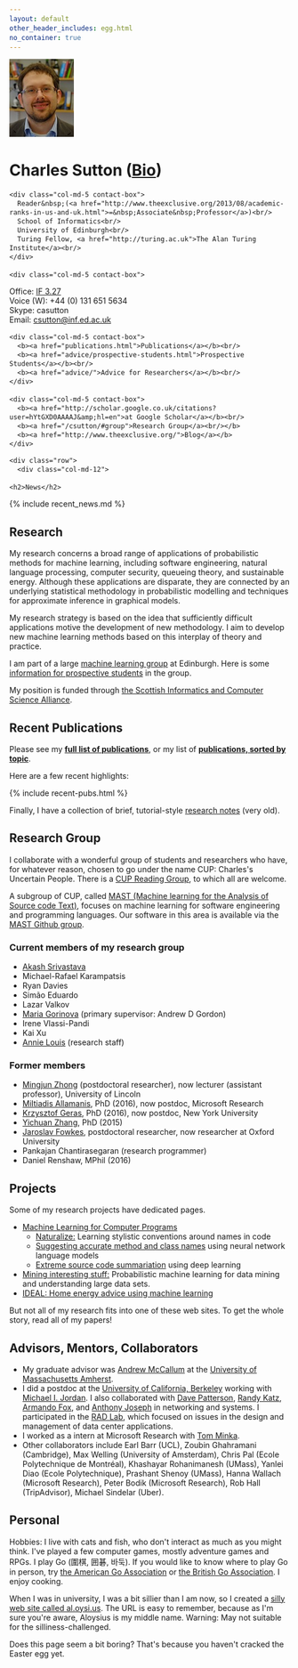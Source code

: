 ```yaml
---
layout: default
other_header_includes: egg.html
no_container: true
---
```

<div class="color-header">

  <div class="container page-header">

  <div class="row" id="contact">
    <div class="col-md-2">
      <img class="photo" id="magic_photo" src="images/charles3.jpg" alt="Charles Sutton photo" onclick="do_switch()">
    </div>
    <div class="col-md-10">
      <h1>Charles Sutton <span class="tiny-link">(<a href="biosketch.html">Bio</a>)</span></h1>      
    </div>

    <div class="col-md-5 contact-box">
      Reader&nbsp;(<a href="http://www.theexclusive.org/2013/08/academic-ranks-in-us-and-uk.html">=&nbsp;Associate&nbsp;Professor</a>)<br/>
      School of Informatics<br/>
      University of Edinburgh<br/>
      Turing Fellow, <a href="http://turing.ac.uk">The Alan Turing Institute</a><br/>
    </div>

    <div class="col-md-5 contact-box">
Office: <a href="http://www.ed.ac.uk/informatics/about/location">IF 3.27</a><br/>
Voice (W): +44 (0) 131 651 5634<br/>
Skype: casutton<br/>
      Email: <a href="mailto:csutton@inf.ed.ac.uk">csutton@inf.ed.ac.uk</a><br/>
    </div>

    <div class="col-md-5 contact-box">
      <b><a href="publications.html">Publications</a></b><br/>
      <b><a href="advice/prospective-students.html">Prospective Students</a></b><br/>
      <b><a href="advice/">Advice for Researchers</a></b><br/>
    </div>

    <div class="col-md-5 contact-box">
      <b><a href="http://scholar.google.co.uk/citations?user=hYtGXD0AAAAJ&amp;hl=en">at Google Scholar</a></b><br/>
      <b><a href="/csutton/#group">Research Group</a><br/></b>
      <b><a href="http://www.theexclusive.org/">Blog</a></b>
    </div>
  </div>
  </div>
</div>

<div class="container">

<div class="row">
  <!--
    <div class="col-md-1"></div>
    <div class="breaking col-md-10">
        <p><b>PhD position available for Sept 2017:</b> <a href="news/lodephd2017.html">Deep learning for data visualization and understanding.</a></p>
    </div>
    -->
<!--    <div class="breaking col-md-10">
        <p>10 funded PhD positions available in Data Science! Consider studying for a <a href="http://datascience.inf.ed.ac.uk/">PhD
  in the new Centre for Doctoral Training in Data Science</a>.</p>
    </div> -->
    </div>

    <div class="row">
      <div class="col-md-12">

	<h2>News</h2>

<div markdown="1">
{% include recent_news.md %}
</div>

<h2>Research</h2>

<p>
My research concerns a broad range of applications of probabilistic methods
for machine learning, including software engineering, natural language processing,
computer security, queueing theory, and sustainable energy.
Although these applications are disparate, they are connected by
an underlying statistical methodology in probabilistic modelling
and techniques for approximate inference in graphical models.
</p><p>
My research strategy is based on the idea that sufficiently difficult applications
motive the development of new methodology.  I aim to develop new machine learning
methods based on this interplay of theory and practice.
</p><p>
I am part of a large   	  <a href="http://www.anc.ed.ac.uk/index.php?option=com_content&amp;task=view&amp;id=184&amp;Itemid=398">machine learning group</a> at Edinburgh.
Here is some <a href="for-students.html">information for prospective students</a> in the group.
</p><p>
My position is funded through <a href="http://www.sicsa.ac.uk/">the Scottish Informatics and Computer Science Alliance</a>.
  </p>

<h2>Recent Publications</h2>

<p>
Please see my  <b><a href="publications.html">full list of publications</a></b>,
or my list of  <b><a href="publications-by-topic.html">publications, sorted by topic</a></b>.
</p>
<p>
Here are a few recent highlights:
</p>

{% include recent-pubs.html %}

<p>
Finally, I have a collection of brief, tutorial-style <a href="notes/">research
notes</a> (very old).
</p>


<h2 id="group">Research Group</h2>

<p>I collaborate with a wonderful group of students and researchers
who have, for whatever reason, chosen to go under the
name CUP: Charles's Uncertain People.
There is a <a href="https://wiki.inf.ed.ac.uk/ANC/CharlesUncertainPeople">CUP Reading Group</a>,
to which all are welcome.</p>

<p>
A subgroup of CUP, called <a href="http://mast-group.github.io/">MAST (Machine learning for the Analysis of Source code Text)</a>, focuses
on machine learning for software engineering and programming languages.
Our software in this area is available via the <a href="https://github.com/mast-group/">MAST Github group</a>.
</p>


<h3>Current members of my research group</h3>

<ul>
  <li><a href="http://akashgit.github.io">Akash Srivastava</a></li>
  <li>Michael-Rafael Karampatsis</li>
  <li>Ryan Davies</li>
  <li>Sim&atilde;o Eduardo</li>
  <li>Lazar Valkov</li>
  <li><a href="http://homepages.inf.ed.ac.uk/s1207807/">Maria Gorinova</a> (primary supervisor: Andrew D Gordon)</li>
  <li>Irene Vlassi-Pandi</li>
  <li>Kai Xu</li>
  <li><a href="http://privatewww.essex.ac.uk/~aplouis/">Annie Louis</a> (research staff)</li>
</ul>


<h3>Former members</h3>

<ul>
  <li><a href="http://homepages.inf.ed.ac.uk/mzhong/">Mingjun Zhong</a> (postdoctoral researcher), now lecturer (assistant professor), University of Lincoln</li>
  <li><a href="http://miltos.allamanis.com">Miltiadis Allamanis</a>, PhD (2016), now postdoc, Microsoft Research</li>
    <li><a href="http://cs.nyu.edu/~kgeras/">Krzysztof Geras</a>, PhD (2016), now postdoc, New York University</li>
    <li><a href="http://homepages.inf.ed.ac.uk/s0956889/">Yichuan Zhang</a>, PhD (2015)</li>
      <li><a href="http://people.maths.ox.ac.uk/fowkes/">Jaroslav Fowkes</a>, postdoctoral researcher, now researcher at Oxford University</li>
  <li>Pankajan Chantirasegaran (research programmer)</li>
  <li>Daniel Renshaw, MPhil (2016)</li>

  </ul>

<h2>Projects</h2>

  <p>Some of my research projects have dedicated pages.</p>

  <ul>
    <li><a href="http://mast-group.github.io/">Machine Learning for Computer Programs</a>
       <ul>
         <li><a href="http://groups.inf.ed.ac.uk/naturalize/">Naturalize:</a> Learning stylistic conventions around names in code</li>
	 <li><a href="http://groups.inf.ed.ac.uk/cup/naturalize/">Suggesting accurate method and class names</a> using
	 neural network language models</li>
	 <li><a href="http://groups.inf.ed.ac.uk/cup/codeattention">Extreme source code summariation</a> using deep learning</li>
       </ul>
     </li>
     <li><a href="http://groups.inf.ed.ac.uk/cup/mist/">Mining interesting stuff:</a>
     Probabilistic machine learning for data mining and understanding large data sets.</li>
     <li><a href="http://www.energyoracle.org">IDEAL: Home energy advice using machine learning</a></li>
    </ul>
  <p>But not all of my research fits into one of these web sites. To get the whole story, read all of my papers!</p>


<h2>Advisors, Mentors, Collaborators</h2>

<ul>
	<li>My graduate advisor was <a href="http://www.cs.umass.edu/~mccallum">Andrew McCallum</a> at the <a href="http://www.cs.umass.edu/">University of Massachusetts Amherst</a>.</li>     
	<li> I did a postdoc at the
<a href="http://www.cs.berkeley.edu/">University of California, Berkeley</a>
working with  <a href="http://www.cs.berkeley.edu/~jordan/">Michael I. Jordan</a>. I also collaborated with <a href="http://www.cs.berkeley.edu/~pattrsn/">Dave Patterson</a>,
		<a href="http://bnrg.eecs.berkeley.edu/~randy/">Randy Katz</a>, <a href="http://www.cs.berkeley.edu/~fox/">Armando Fox</a>, and <a href="http://bnrg.cs.berkeley.edu/~adj/">Anthony Joseph</a> in networking and systems.
I participated in the <a href="http://radlab.cs.berkeley.edu/">RAD Lab</a>, which focused on issues in the design and
management of data center applications.</li>
	<li>I worked as a intern at Microsoft Research with <a href="https://research.microsoft.com/~minka/">Tom Minka</a>.</li>
	<li>Other collaborators include Earl Barr (UCL), Zoubin Ghahramani (Cambridge), Max Welling (University of Amsterdam), Chris Pal (Ecole Polytechnique de Montréal), Khashayar Rohanimanesh (UMass), Yanlei Diao (Ecole Polytechnique), Prashant Shenoy (UMass), Hanna Wallach (Microsoft Research), Peter Bodik (Microsoft Research), Rob Hall (TripAdvisor), Michael Sindelar (Uber).</li>
</ul>

<h2>Personal</h2>

<p>
Hobbies: I live with cats and fish, who don't interact as much as you
might think. I've played a few computer games,
mostly adventure games and RPGs. I play Go (圍棋, 囲碁, 바둑).
If you would like to know where to play Go in person, try
<a href="http://www.usgo.org/">the American Go Association</a>
or <a href="https://www.britgo.org">the British Go Association</a>.
I enjoy cooking.
</p>
<p>
When I was in university, I was a bit sillier than I am now, so I
created a <a href="http://al.oysi.us/">silly web site called al.oysi.us</a>.
The URL is easy to remember, because as I'm sure you're aware, Aloysius is my middle name.
Warning: May not suitable for the silliness-challenged.
</p>
<p id="egg">
	Does this page seem a bit boring?  That's because you haven't cracked the Easter egg yet.
</p>

</div>
</div>
</div>
